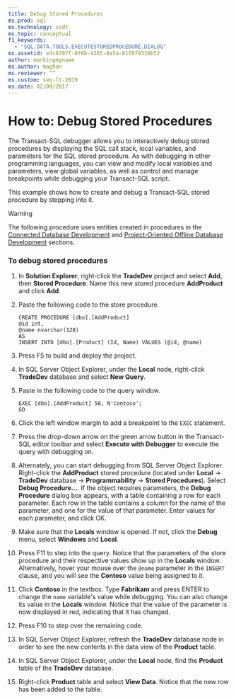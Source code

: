 ```yaml
---
title: Debug Stored Procedures
ms.prod: sql
ms.technology: ssdt
ms.topic: conceptual
f1_keywords: 
  - "SQL.DATA.TOOLS.EXECUTESTOREDPROCEDURE.DIALOG"
ms.assetid: e3c8707f-0f6b-4265-8a5a-81f079330b52
author: markingmyname
ms.author: maghan
ms.reviewer: “”
ms.custom: seo-lt-2019
ms.date: 02/09/2017
---
```


# How to: Debug Stored Procedures

The Transact\-SQL debugger allows you to interactively debug stored procedures by displaying the SQL call stack, local variables, and parameters for the SQL stored procedure. As with debugging in other programming languages, you can view and modify local variables and parameters, view global variables, as well as control and manage breakpoints while debugging your Transact\-SQL script.  
  
This example shows how to create and debug a Transact\-SQL stored procedure by stepping into it.  
  
> [!WARNING]  
> The following procedure uses entities created in procedures in the [Connected Database Development](../ssdt/connected-database-development.md) and [Project-Oriented Offline Database Development](../ssdt/project-oriented-offline-database-development.md) sections.  
  
### To debug stored procedures  
  
1.  In **Solution Explorer**, right-click the **TradeDev** project and select **Add**, then **Stored Procedure**. Name this new stored procedure **AddProduct** and click **Add**.  
  
2.  Paste the following code to the store procedure.  
  
    ```  
    CREATE PROCEDURE [dbo].[AddProduct]  
    @id int,  
    @name nvarchar(128)  
    AS  
    INSERT INTO [dbo].[Product] (Id, Name) VALUES (@id, @name)  
    ```  
  
3.  Press F5 to build and deploy the project.  
  
4.  In SQL Server Object Explorer, under the **Local** node, right-click **TradeDev** database and select **New Query**.  
  
5.  Paste in the following code to the query window.  
  
    ```  
    EXEC [dbo].[AddProduct] 50, N'Contoso';  
    GO  
    ```  
  
6.  Click the left window margin to add a breakpoint to the `EXEC` statement.  
  
7.  Press the drop-down arrow on the green arrow button in the Transact\-SQL editor toolbar and select **Execute with Debugger** to execute the query with debugging on.  
  
8.  Alternately, you can start debugging from SQL Server Object Explorer. Right-click the **AddProduct** stored procedure (located under **Local** -> **TradeDev** database -> **Programmability** -> **Stored Procedures**). Select **Debug Procedure...**. If the object requires parameters, the **Debug Procedure** dialog box appears, with a table containing a row for each parameter. Each row in the table contains a column for the name of the parameter, and one for the value of that parameter. Enter values for each parameter, and click OK.  
  
9. Make sure that the **Locals** window is opened. If not, click the **Debug** menu, select **Windows** and **Local**.  
  
10. Press F11 to step into the query. Notice that the parameters of the store procedure and their respective values show up in the **Locals** window. Alternatively, hover your mouse over the `@name` parameter in the `INSERT` clause, and you will see the **Contoso** value being assigned to it.  
  
11. Click **Contoso** in the textbox. Type **Fabrikam** and press ENTER to change the `name` variable's value while debugging. You can also change its value in the **Locals** window. Notice that the value of the parameter is now displayed in red, indicating that it has changed.  
  
12. Press F10 to step over the remaining code.  
  
13. In SQL Server Object Explorer, refresh the **TradeDev** database node in order to see the new contents in the data view of the **Product** table.  
  
14. In SQL Server Object Explorer, under the **Local** node, find the **Product** table of the **TradeDev** database.  
  
15. Right-click **Product** table and select **View Data**. Notice that the new row has been added to the table.  
  

